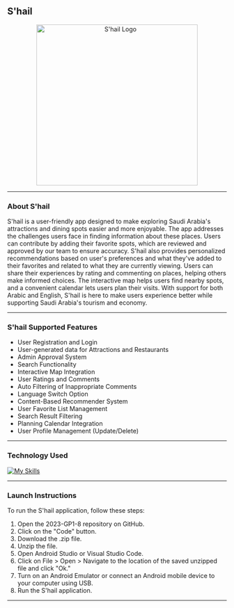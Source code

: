 ## S'hail

<div align="center">
<div align="center">
  <img width="370" alt="S'hail Logo" src="https://github.com/LatifaAlawwad/2023-GP1-8/assets/images/logo.png">
</div>

</div>

---

### About S'hail

S'hail is a user-friendly app designed to make exploring Saudi Arabia's attractions and dining spots easier and more enjoyable. The app addresses the challenges users face in finding information about these places. Users can contribute by adding their favorite spots, which are reviewed and approved by our team to ensure accuracy. S'hail also provides personalized recommendations based on user's preferences and what they've added to their favorites and related to what they are currently viewing. Users can share their experiences by rating and commenting on places, helping others make informed choices. The interactive map helps users find nearby spots, and a convenient calendar lets users plan their visits. With support for both Arabic and English, S'hail is here to make users experience better while supporting Saudi Arabia's tourism and economy.

---

### S'hail Supported Features
- User Registration and Login
- User-generated data for Attractions and Restaurants
- Admin Approval System
- Search Functionality
- Interactive Map Integration
- User Ratings and Comments
- Auto Filtering of Inappropriate Comments
- Language Switch Option
- Content-Based Recommender System
- User Favorite List Management
- Search Result Filtering
- Planning Calendar Integration
- User Profile Management (Update/Delete)

---

### Technology Used
[![My Skills](https://skillicons.dev/icons?i=flutter,firebase)](https://skillicons.dev)



---

### Launch Instructions

To run the S'hail application, follow these steps:

1. Open the 2023-GP1-8 repository on GitHub.
2. Click on the "Code" button.
3. Download the .zip file.
4. Unzip the file.
5. Open Android Studio or Visual Studio Code.
6. Click on File > Open > Navigate to the location of the saved unzipped file and click "Ok."
7. Turn on an Android Emulator or connect an Android mobile device to your computer using USB.
8. Run the S'hail application.



- ---
